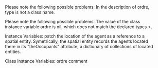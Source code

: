 Please note the following possible problems:
	In the description of ordre, type is not a class name.

Please note the following possible problems:
	The value of the class instance variable ordre is nil, which does not match the declared types >.

Instance Variables:
	patch	<SpatialEntity>  the location of the agent as a reference to a spatial entity. Symetrically, the spatial entity records the agents located there in its "theOccupants" attribute, a dictionary of collections of located entities.

Class Instance Variables:
	ordre	<type>  comment
